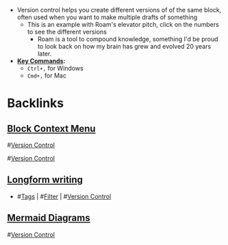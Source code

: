 - Version control helps you create different versions of of the same block, often used when you want to make multiple drafts of something
    - This is an example with Roam's elevator pitch, click on the numbers to see the different versions
        - Roam is a tool to compound knowledge, something I'd be proud to look back on how my brain has grew and evolved 20 years later.
- **[Key Commands](<Key Commands.md>):**
    - `Ctrl+,` for Windows
    - `Cmd+,` for Mac

# Backlinks
## [Block Context Menu](<Block Context Menu.md>)
#[Version Control](<Version Control.md>)

#[Version Control](<Version Control.md>)

## [Longform writing](<Longform writing.md>)
- #[Tags](<Tags.md>) | #[Filter](<Filter.md>) | #[Version Control](<Version Control.md>)

## [Mermaid Diagrams](<Mermaid Diagrams.md>)
#[Version Control](<Version Control.md>)

